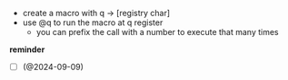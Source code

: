 
- create a macro with q -> [registry char]
- use @q to run the macro at q register
	- you can prefix the call with a number to execute that many times

**reminder**
- [ ] (@2024-09-09)
